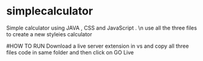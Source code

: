# simplecalculator
Simple calculator using  JAVA , CSS  and JavaScript . \n
use all the three files to create  a new styleies calculator

#HOW TO RUN
Download a live server extension in vs and copy all three files 
code in same folder and then click on GO Live

